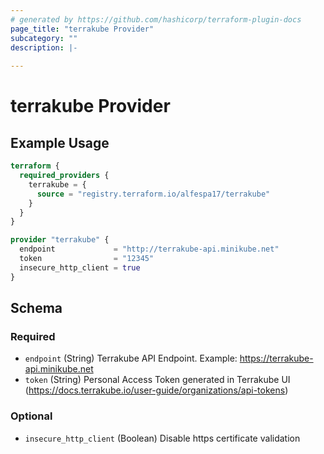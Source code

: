 ```yaml
---
# generated by https://github.com/hashicorp/terraform-plugin-docs
page_title: "terrakube Provider"
subcategory: ""
description: |-
  
---
```


# terrakube Provider



## Example Usage

```terraform
terraform {
  required_providers {
    terrakube = {
      source = "registry.terraform.io/alfespa17/terrakube"
    }
  }
}

provider "terrakube" {
  endpoint             = "http://terrakube-api.minikube.net"
  token                = "12345"
  insecure_http_client = true
}
```

<!-- schema generated by tfplugindocs -->
## Schema

### Required

- `endpoint` (String) Terrakube API Endpoint. Example: https://terrakube-api.minikube.net
- `token` (String) Personal Access Token generated in Terrakube UI (https://docs.terrakube.io/user-guide/organizations/api-tokens)

### Optional

- `insecure_http_client` (Boolean) Disable https certificate validation

